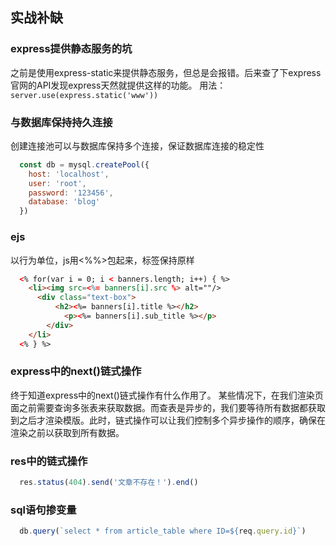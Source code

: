 ## 实战补缺
### express提供静态服务的坑
之前是使用express-static来提供静态服务，但总是会报错。后来查了下express官网的API发现express天然就提供这样的功能。
用法：`server.use(express.static('www'))`

### 与数据库保持持久连接
创建连接池可以与数据库保持多个连接，保证数据库连接的稳定性
```js
  const db = mysql.createPool({
    host: 'localhost',
    user: 'root',
    password: '123456',
    database: 'blog'
  })
```

### ejs
以行为单位，js用<%%>包起来，标签保持原样
```html
  <% for(var i = 0; i < banners.length; i++) { %>
    <li><img src=<%= banners[i].src %> alt=""/>
      <div class="text-box">
          <h2><%= banners[i].title %></h2>
            <p><%= banners[i].sub_title %></p>
        </div>
    </li>
  <% } %>
```

### express中的next()链式操作
终于知道express中的next()链式操作有什么作用了。
某些情况下，在我们渲染页面之前需要查询多张表来获取数据。而查表是异步的，我们要等待所有数据都获取到之后才渲染模版。此时，链式操作可以让我们控制多个异步操作的顺序，确保在渲染之前以获取到所有数据。

### res中的链式操作
```js
  res.status(404).send('文章不存在！').end()
```

### sql语句掺变量
```js
  db.query(`select * from article_table where ID=${req.query.id}`)
```
